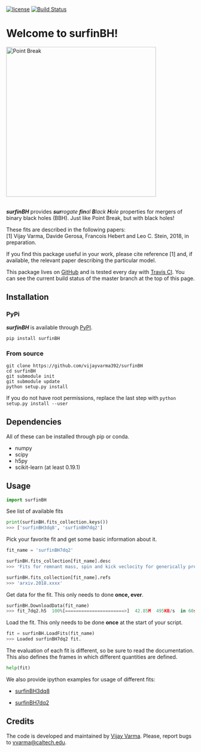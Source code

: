 [![license](https://img.shields.io/badge/license-MIT-blue.svg)](https://github.com/vijayvarma392/surfinBH/blob/master/LICENSE)
[![Build Status](https://travis-ci.org/vijayvarma392/surfinBH.svg?branch=master)](https://travis-ci.org/vijayvarma392/surfinBH)

# Welcome to surfinBH!

<img src="https://raw.githubusercontent.com/vijayvarma392/surfinBH/master/images/point_break.jpeg" alt="Point Break" width="400px"/>


<br/>
<br/>

_**surfinBH**_ provides _**sur**rogate **fin**al **B**lack_ _**H**ole_
properties for mergers of binary black holes (BBH). Just like Point Break, but
with black holes!

These fits are described in the following papers: <br/>
[1] Vijay Varma, Davide Gerosa, Francois Hebert and Leo C. Stein, 2018, in
preparation.

If you find this package useful in your work, please cite reference [1] and,
if available, the relevant paper describing the particular model.

This package lives on [GitHub](https://github.com/vijayvarma392/surfinBH) and
is tested every day with [Travis CI](https://travis-ci.org/). You can see the
current build status of the master branch at the top of this page.

## Installation

### PyPi
_**surfinBH**_ is available through [PyPI](https://pypi.org/project/surfinBH/).

```shell
pip install surfinBH
```


### From source

```shell
git clone https://github.com/vijayvarma392/surfinBH
cd surfinBH
git submodule init
git submodule update
python setup.py install
```

If you do not have root permissions, replace the last step with
`python setup.py install --user`


## Dependencies
All of these can be installed through pip or conda.
* numpy
* scipy
* h5py
* scikit-learn (at least 0.19.1)

## Usage

```python
import surfinBH
```

See list of available fits
```python
print(surfinBH.fits_collection.keys())
>>> ['surfinBH3dq8', 'surfinBH7dq2']
```

Pick your favorite fit and get some basic information about it.
```python
fit_name = 'surfinBH7dq2'

surfinBH.fits_collection[fit_name].desc
>>> 'Fits for remnant mass, spin and kick veclocity for generically precessing BBH systems.'

surfinBH.fits_collection[fit_name].refs
>>> 'arxiv.2018.xxxx'
```

Get data for the fit. This only needs to done **once, ever**.
```python
surfinBH.DownloadData(fit_name)
>>> fit_7dq2.h5  100%[======================>]  42.85M  495KB/s  in 60s
```

Load the fit. This only needs to be done **once** at the start of your script.
```python
fit = surfinBH.LoadFits(fit_name)
>>> Loaded surfinBH7dq2 fit.
```

The evaluation of each fit is different, so be sure to read the documentation.
This also defines the frames in which different quantities are defined.
```python
help(fit)
```

We also provide ipython examples for usage of different fits:

* [surfinBH3dq8](https://github.com/vijayvarma392/surfinBH/blob/master/examples/example_3dq8.ipynb)

* [surfinBH7dq2](https://github.com/vijayvarma392/surfinBH/blob/master/examples/example_7dq2.ipynb)


## Credits
The code is developed and maintained by [Vijay Varma](http://www.tapir.caltech.edu/~vvarma/). Please, report bugs to
[&#118;&#118;&#097;&#114;&#109;&#097;&#064;&#099;&#097;&#108;&#116;&#101;&#099;&#104;&#046;&#101;&#100;&#117;](mailto:&#118;&#118;&#097;&#114;&#109;&#097;&#064;&#099;&#097;&#108;&#116;&#101;&#099;&#104;&#046;&#101;&#100;&#117;).
